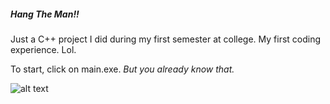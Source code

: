 ##### Hang The Man!!

Just a C++ project I did during my first semester at college. My first coding experience. Lol.

To start, click on main.exe. *But you already know that.*

![alt text](https://githubusercontent.com/sofiahsajap/hangtheman/master/hangtheman/img.png) 
